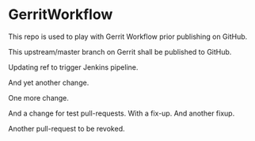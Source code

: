 GerritWorkflow
==============

This repo is used to play with Gerrit Workflow prior publishing
on GitHub.

This upstream/master branch on Gerrit shall be published to GitHub.

Updating ref to trigger Jenkins pipeline.

And yet another change.

One more change.

And a change for test pull-requests. With a fix-up. And another fixup.

Another pull-request to be revoked.
